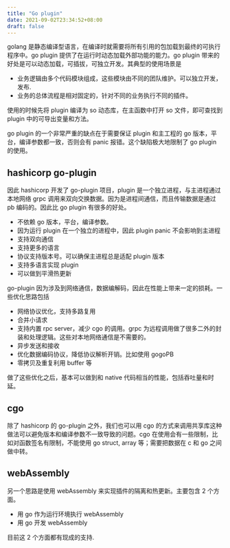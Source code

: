 ```yaml
---
title: "Go plugin"
date: 2021-09-02T23:34:52+08:00
draft: false
---
```


golang 是静态编译型语言，在编译时就需要将所有引用的包加载到最终的可执行程序中。go plugin 提供了在运行时动态加载外部功能的能力。go plugin 带来的好处是可以动态加载，可插拔，可独立开发。其典型的使用场景是

- 业务逻辑由多个代码模块组成，这些模块由不同的团队维护。可以独立开发，发布.
- 业务的总体流程是相对固定的，针对不同的业务执行不同的插件。

使用的时候先将 plugin 编译为 so 动态库，在主函数中打开 so 文件，即可查找到 plugin 中的可导出变量和方法。

go plugin 的一个非常严重的缺点在于需要保证 plugin 和主工程的 go 版本，平台，编译参数都一致，否则会有 panic 报错。这个缺陷极大地限制了 go plugin 的使用。

## hashicorp go-plugin

因此 hashicorp 开发了 go-plugin 项目，plugin 是一个独立进程，与主进程通过本地网络 grpc 调用来双向交换数据。因为是进程间通信，而且传输数据是通过 pb 编码的。因此比 go plugin 有很多的好处。

- 不依赖 go 版本，平台，编译参数。
- 因为运行 plugin 在一个独立的进程中，因此 plugin panic 不会影响到主进程
- 支持双向通信
- 支持更多的语言
- 协议支持版本号。可以确保主进程总是适配 plugin 版本
- 支持多语言实现 plugin
- 可以做到平滑热更新

go-plugin 因为涉及到网络通信，数据编解码，因此在性能上带来一定的损耗。一些优化思路包括

- 网络协议优化，支持多路复用
- 合并小请求
- 支持内置 rpc server，减少 cgo 的调用。grpc 为远程调用做了很多二外的封装和处理逻辑。这些对本地网络通信是不需要的。
- 异步发送和接收
- 优化数据编码协议，降低协议解析开销。比如使用 gogoPB
- 零拷贝及重复利用 buffer 等

做了这些优化之后，基本可以做到和 native 代码相当的性能，包括吞吐量和时延。

## cgo

除了 hashicorp 的 go-plugin 之外，我们也可以用 cgo 的方式来调用共享库这种做法可以避免版本和编译参数不一致导致的问题。cgo 在使用会有一些限制，比如对函数签名有限制，不能使用 go struct, array 等；需要把数据在 c 和 go 之间做中转。

## webAssembly

另一个思路是使用 webAssembly 来实现插件的隔离和热更新。主要包含 2 个方面。

- 用 go 作为运行环境执行 webAssembly
- 用 go 开发 webAssembly

目前这 2 个方面都有现成的支持.
